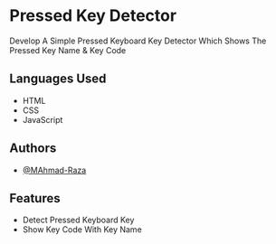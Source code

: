
# Pressed Key Detector

Develop A Simple Pressed Keyboard Key Detector Which Shows The Pressed Key Name & Key Code



## Languages Used

- HTML 
- CSS
- JavaScript
## Authors

- [@MAhmad-Raza](https://www.github.com/MAhmad-Raza)


## Features

- Detect Pressed Keyboard Key
- Show Key Code With Key Name

